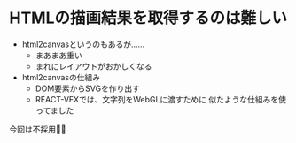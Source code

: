 # HTMLの描画結果を取得するのは難しい

- html2canvasというのもあるが……
  - まあまあ重い
  - まれにレイアウトがおかしくなる
- html2canvasの仕組み
  - DOM要素からSVGを作り出す
  - REACT-VFXでは、文字列をWebGLに渡すために
    似たような仕組みを使ってました

今回は不採用🙅‍♂️
